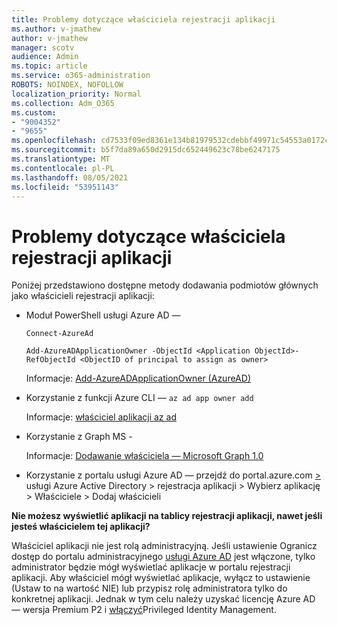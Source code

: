```yaml
---
title: Problemy dotyczące właściciela rejestracji aplikacji
ms.author: v-jmathew
author: v-jmathew
manager: scotv
audience: Admin
ms.topic: article
ms.service: o365-administration
ROBOTS: NOINDEX, NOFOLLOW
localization_priority: Normal
ms.collection: Adm_O365
ms.custom:
- "9004352"
- "9655"
ms.openlocfilehash: cd7533f09ed8361e134b81979532cdebbf49971c54553a0172c7527f30e319bb
ms.sourcegitcommit: b5f7da89a650d2915dc652449623c78be6247175
ms.translationtype: MT
ms.contentlocale: pl-PL
ms.lasthandoff: 08/05/2021
ms.locfileid: "53951143"
---
```

# <a name="app-registration-owner-issues"></a>Problemy dotyczące właściciela rejestracji aplikacji

Poniżej przedstawiono dostępne metody dodawania podmiotów głównych jako właścicieli rejestracji aplikacji:

- Moduł PowerShell usługi Azure AD —

    `Connect-AzureAd`

    `Add-AzureADApplicationOwner -ObjectId <Application ObjectId>-RefObjectId <ObjectID of principal to assign as owner>`

    Informacje: [Add-AzureADApplicationOwner (AzureAD)](https://docs.microsoft.com/powershell/module/azuread/add-azureadapplicationowner)
- Korzystanie z funkcji Azure CLI — `az ad app owner add`

    Informacje: [właściciel aplikacji az ad](https://docs.microsoft.com/cli/azure/ad/app/owner)
- Korzystanie z Graph MS -

    Informacje: [Dodawanie właściciela — Microsoft Graph 1.0](https://docs.microsoft.com/graph/api/application-post-owners)
- Korzystanie z portalu usługi Azure AD — przejdź do portal.azure.com [>](https://portal.azure.com/) usługi Azure Active Directory > rejestracja aplikacji > Wybierz aplikację > Właściciele > Dodaj właścicieli

**Nie możesz wyświetlić aplikacji na tablicy rejestracji aplikacji, nawet jeśli jesteś właścicielem tej aplikacji?**

Właściciel aplikacji nie jest rolą administracyjną. Jeśli ustawienie Ogranicz dostęp do portalu administracyjnego [usługi Azure AD](https://docs.microsoft.com/azure/active-directory/fundamentals/users-default-permissions) jest włączone, tylko administrator będzie mógł wyświetlać aplikacje w portalu rejestracji aplikacji. Aby właściciel mógł wyświetlać aplikacje, wyłącz to ustawienie (Ustaw to na wartość NIE) lub przypisz rolę administratora tylko do konkretnej aplikacji. Jednak w tym celu należy uzyskać licencję Azure AD — wersja Premium P2 i [włączyć](https://docs.microsoft.com/azure/active-directory/privileged-identity-management/pim-configure)Privileged Identity Management.
